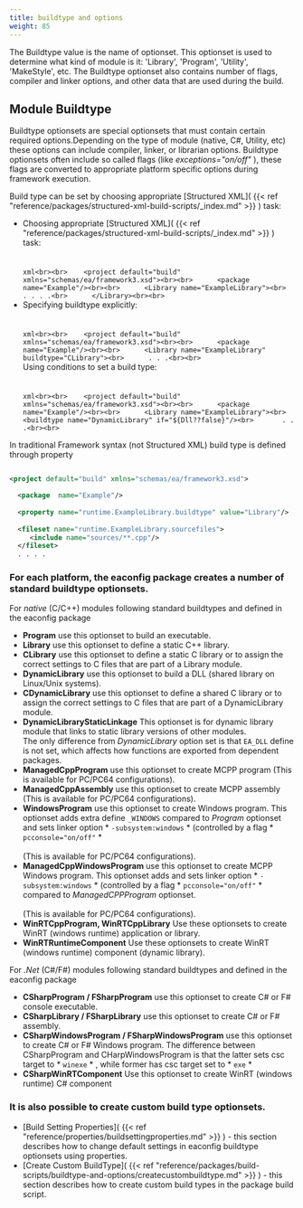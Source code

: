 ```yaml
---
title: buildtype and options
weight: 85
---
```


The Buildtype value is the name of optionset. This optionset is used to determine what kind of module is it:
&#39;Library&#39;, &#39;Program&#39;, &#39;Utility&#39;, &#39;MakeStyle&#39;, etc. The Buildtype optionset also contains number of flags,
compiler and linker options, and other data that are used during the build.

<a name="buildtype"></a>
## Module Buildtype ##

Buildtype optionsets are special optionsets that must contain certain required options.Depending on the type of module (native, C#, Utility, etc)
these options can include compiler, linker, or librarian options. Buildtype optionsets often include so called flags (like *exceptions=&quot;on/off&quot;* ), these
flags are converted to appropriate platform specific options during framework execution.

Build type can be set by choosing appropriate [Structured XML]( {{< ref "reference/packages/structured-xml-build-scripts/_index.md" >}} ) task:

 - Choosing appropriate [Structured XML]( {{< ref "reference/packages/structured-xml-build-scripts/_index.md" >}} ) task:<br><br><br>```xml<br><br>    <project default="build" xmlns="schemas/ea/framework3.xsd"><br><br>      <package  name="Example"/><br><br>      <Library name="ExampleLibrary"><br>        . . . .<br>      </Library><br><br>```
 - Specifying buildtype explicitly:<br><br><br>```xml<br><br>    <project default="build" xmlns="schemas/ea/framework3.xsd"><br><br>      <package  name="Example"/><br><br>      <Library name="ExampleLibrary" buildtype="CLibrary"><br>      . . .<br><br>```<br>Using conditions to set a build type:<br><br><br>```xml<br><br>    <project default="build" xmlns="schemas/ea/framework3.xsd"><br><br>      <package  name="Example"/><br><br>      <Library name="ExampleLibrary"><br>       <buildtype name="DynamicLibrary" if="${Dll??false}"/><br>       . . .<br><br>```

In traditional Framework syntax (not Structured XML) build type is defined through property


```xml

<project default="build" xmlns="schemas/ea/framework3.xsd">

  <package  name="Example"/>
            
  <property name="runtime.ExampleLibrary.buildtype" value="Library"/>
            
  <fileset name="runtime.ExampleLibrary.sourcefiles">
     <include name="sources/**.cpp"/>
  </fileset>
  . . . .

```
### For each platform, the eaconfig package creates a number of standard buildtype optionsets. ###

For *native* (C/C++) modules following standard buildtypes and defined in the eaconfig package

 - **Program** use this optionset to build an executable.
 - **Library** use this optionset to define a static C++ library.
 - **CLibrary** use this optionset to define a static C library or to assign the correct settings to C files that are part of a Library module.
 - **DynamicLibrary** use this optionset to build a DLL (shared library on Linux/Unix systems).
 - **CDynamicLibrary** use this optionset to define a shared C library or to assign the correct settings to C files that are part of a DynamicLibrary module.
 - **DynamicLibraryStaticLinkage** This optionset is for dynamic library module that links to static library versions of other modules.<br>The only difference from *DynamicLibrary*  option set is that  `EA_DLL` define is not set, which affects how functions are exported from dependent packages.
 - **ManagedCppProgram** use this optionset to create MCPP program (This is available for PC/PC64 configurations).
 - **ManagedCppAssembly** use this optionset to create MCPP assembly (This is available for PC/PC64 configurations).
 - **WindowsProgram** use this optionset to create Windows program. This optionset adds extra define `_WINDOWS` compared to *Program*  optionset and sets linker option  * `-subsystem:windows` *  (controlled by a flag  * `pcconsole="on/off"` * <br><br>(This is available for PC/PC64 configurations).
 - **ManagedCppWindowsProgram** use this optionset to create MCPP Windows program. This optionset adds  and sets linker option * `-subsystem:windows` *  (controlled by a flag  * `pcconsole="on/off"` * compared to *ManagedCPPProgram* optionset.<br><br>(This is available for PC/PC64 configurations).
 - **WinRTCppProgram, WinRTCppLibrary** Use these optionsets to create WinRT (windows runtime) application or library.
 - **WinRTRuntimeComponent** Use these optionsets to create WinRT (windows runtime) component (dynamic library).

For *.Net* (C#/F#) modules following standard buildtypes and defined in the eaconfig package

 - **CSharpProgram / FSharpProgram** use this optionset to create C# or F# console executable.
 - **CSharpLibrary / FSharpLibrary** use this optionset to create C# or F# assembly.
 - **CSharpWindowsProgram / FSharpWindowsProgram** use this optionset to create C# or F# Windows program. The difference between CSharpProgram and CHarpWindowsProgram is that the latter sets csc target to * `winexe` * , while former has csc target set to  * `exe` *
 - **CSharpWinRTComponent** Use this optionset to create WinRT (windows runtime) C# component

### It is also possible to create custom build type optionsets. ###



 - [Build Setting Properties]( {{< ref "reference/properties/buildsettingproperties.md" >}} ) - this section describes how to change default settings in eaconfig buildtype optionsets using properties.
 - [Create Custom BuildType]( {{< ref "reference/packages/build-scripts/buildtype-and-options/createcustombuildtype.md" >}} ) - this section describes how to create custom build types in the package build script.

